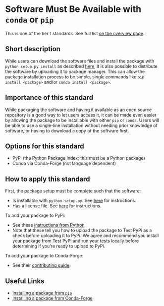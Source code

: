 # Software Must Be Available with `conda` or `pip`

This is one of the tier 1 standards. See full list [on the overview page](README.md).

## Short description
While users can download the software files and install the package with `python setup.py install` as described [here](package_structure.md), it is also possible to distribute the software by uploading it to package manager. This can allow the package installation process to be simple, single commands like `pip install <package>` and/or `conda install <package>`.

## Importance of this standard
While packaging the software and having it available as an open source repository is a good way to let users access it, it can be made even easier by allowing the package to be installable with either `pip` or `conda`. Users will be able to use a single-line installation without needing prior knowledge of software, or having to download a copy of the software first.

## Options for this standard
- PyPi (the Python Package Index; this must be a Python package)
- Conda via Conda-Forge (not language dependent)

## How to apply this standard
First, the package setup must be complete such that the software:
- Is installable with `python setup.py`. See [here](package_structure.md) for instructions.
- Has a license file. See [here](license_file.md) for instructions.

To add your package to PyPi:
- See these [instructions from Python](https://packaging.python.org/tutorials/packaging-projects/#generating-distribution-archives)
- Note that these tell you how to upload the package to Test PyPi as a check before uploading it to PyPi. We agree and recommend you install your package from Test PyPi and run your tests locally before determining if you're ready to upload to PyPi.

To add your package to Conda-Forge:
- See their [contributing guide](https://conda-forge.org/docs/maintainer/adding_pkgs.html#contributing-packages).

## Useful Links
- [Installing a package from `pip`](https://packaging.python.org/tutorials/installing-packages/)
- [Installing a package from Conda-Forge](https://conda-forge.org/docs/user/introduction.html#how-can-i-install-packages-from-conda-forge)